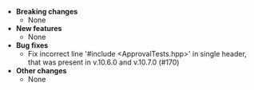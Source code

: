 <!-- See the [v.10.7.1 milestone](https://github.com/approvals/ApprovalTests.cpp/milestone/__MILESTONE_NUMBER__?closed=1) for the full list of changes. -->

* **Breaking changes**
    * None
* **New features**
    * None
* **Bug fixes**
    * Fix incorrect line '#include <ApprovalTests.hpp>' in single header, that was present in v.10.6.0 and v.10.7.0 (#170)
* **Other changes**
    * None
